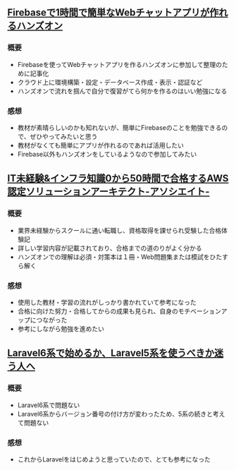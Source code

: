 ## [Firebaseで1時間で簡単なWebチャットアプリが作れるハンズオン](https://qiita.com/taketakekaho/items/52b7c196ddbd4cb3c968)
### 概要
- Firebaseを使ってWebチャットアプリを作るハンズオンに参加して整理のために記事化
- クラウド上に環境構築・設定・データベース作成・表示・認証など
- ハンズオンで流れを掴んで自分で復習がてら何かを作るのはいい勉強になる

### 感想
- 教材が素晴らしいのかも知れないが、簡単にFirebaseのことを勉強できるので、ぜひやってみたいと思う
- 教材がなくても簡単にアプリが作れるのであれば活用したい
- Firebase以外もハンズオンをしているようなので参加してみたい

## [IT未経験&インフラ知識0から50時間で合格するAWS認定ソリューションアーキテクト-アソシエイト-](https://qiita.com/yu40ta_engineer/items/0c23b3b47a1bee80005b)
### 概要
- 業界未経験からスクールに通い転職し、資格取得を課せられ受験した合格体験記
- 詳しい学習内容が記載されており、合格までの道のりがよく分かる
- ハンズオンでの理解は必須・対策本は１冊・Web問題集または模試をひたすら解く

### 感想
- 使用した教材・学習の流れがしっかり書かれていて参考になった
- 合格に向けた努力・合格してからの成果も見られ、自身のモチベーションアップにつながった
- 参考にしながら勉強を進めたい

## [Laravel6系で始めるか、Laravel5系を使うべきか迷う人へ](https://qiita.com/willow710kut/items/ae3fc659a5c7215fc499)
### 概要
- Laravel6系で問題ない
- Laravel6系からバージョン番号の付け方が変わったため、5系の続きと考えて問題ない

### 感想
- これからLaravelをはじめようと思っていたので、とても参考になった

